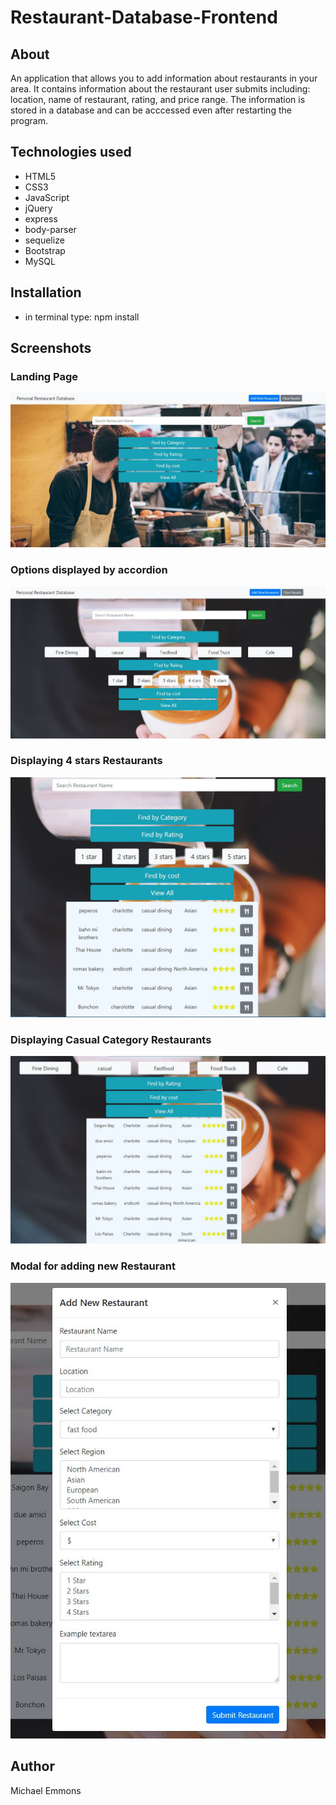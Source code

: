 # Restaurant-Database-Frontend

## About
An application that allows you to add information about restaurants in your area. It contains information about the restaurant user submits including:
location, name of restaurant, rating, and price range. The information is stored in a database and can be acccessed even after restarting
the program.

## Technologies used

- HTML5
- CSS3 
- JavaScript
- jQuery
- express
- body-parser
- sequelize
- Bootstrap
- MySQL


## Installation

- in terminal type: npm install

## Screenshots
### Landing Page
![](./screenShots/landingPage2.JPG)
### Options displayed by accordion
![](./screenShots/accordianOptions.JPG)
### Displaying 4 stars Restaurants
![](./screenShots/4StarClick.JPG)
### Displaying Casual Category Restaurants
![](./screenShots/casualCategory.JPG)
### Modal for adding new Restaurant
![](./screenShots/addNew.JPG)





## Author
Michael Emmons

